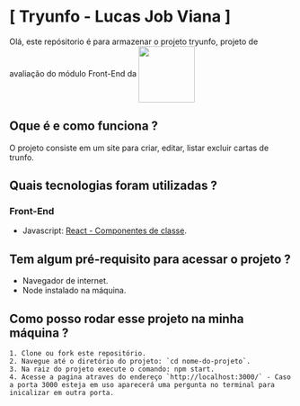 # [ Tryunfo - Lucas Job Viana ] 

Olá, este repósitorio é para armazenar o projeto tryunfo, projeto de avaliação do módulo Front-End da <a href="https://www.betrybe.com/formacao" target="_blank"><img src="https://theme.zdassets.com/theme_assets/9633455/ecf228e8c15da1a8bd07f574e675a0ac59330968.png" align="center" width="100px"></a>

## Oque é e como funciona ?

O projeto consiste em um site para criar, editar, listar excluir cartas de trunfo. 

## Quais tecnologias foram utilizadas ? 

### Front-End
  - Javascript: [React - Componentes de classe](https://react.dev/).

## Tem algum pré-requisito para acessar o projeto ?

- Navegador de internet.
- Node instalado na máquina.

## Como posso rodar esse projeto na minha máquina ?

    1. Clone ou fork este repositório.
    2. Navegue até o diretório do projeto: `cd nome-do-projeto`.
    3. Na raiz do projeto execute o comando: npm start.
    4. Acesse a pagina atraves do endereço `http://localhost:3000/` - Caso a porta 3000 esteja em uso aparecerá uma pergunta no terminal para inicalizar em outra porta.


